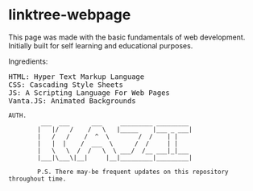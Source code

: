 # linktree-webpage

This page was made with the basic fundamentals of web development. Initially built for self learning and educational purposes.

Ingredients:
<pre>
HTML: Hyper Text Markup Language
CSS: Cascading Style Sheets
JS: A Scripting Language For Web Pages
Vanta.JS: Animated Backgrounds
</pre>
    AUTH.
             ___  ___      ___     _________ _________
            |   |/   /    /   \   |_____    |___ _ ___|
            |   /   /    /  ^  \        /  /    | |
            |   |  |    /  ___  \      /  /     | |
            |   \   \  /  /   \  \ ___/  /__ ___|_|___
            |___|\___\|__|     |__|_________|_________|
            
            P.S. There may-be frequent updates on this repository throughout time.
